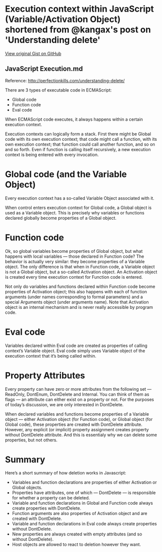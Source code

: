 # Execution context within JavaScript (Variable/Activation Object) shortened from @kangax's post on 'Understanding delete'

[View original Gist on GitHub](https://gist.github.com/Integralist/1525419)

## JavaScript Execution.md

Reference: 
http://perfectionkills.com/understanding-delete/

There are 3 types of executable code in ECMAScript: 

* Global code
* Function code
* Eval code

When ECMAScript code executes, it always happens within a certain execution context.

Execution contexts can logically form a stack. First there might be Global code with its own execution context; that code might call a function, with its own execution context; that function could call another function, and so on and so forth. Even if function is calling itself recursively, a new execution context is being entered with every invocation.

Global code (and the Variable Object)
=====================================

Every execution context has a so-called Variable Object associated with it.

When control enters execution context for Global code, a Global object is used as a Variable object. This is precisely why variables or functions declared globally become properties of a Global object.

Function code
=============

Ok, so global variables become properties of Global object, but what happens with local variables — those declared in Function code? The behavior is actually very similar: they become properties of a Variable object. The only difference is that when in Function code, a Variable object is not a Global object, but a so-called Activation object. An Activation object is created every time execution context for Function code is entered.

Not only do variables and functions declared within Function code become properties of Activation object; this also happens with each of function arguments (under names corresponding to formal parameters) and a special Arguments object (under arguments name). Note that Activation object is an internal mechanism and is never really accessible by program code.

Eval code
=========

Variables declared within Eval code are created as properties of calling context’s Variable object. Eval code simply uses Variable object of the execution context that it’s being called within.

Property Attributes
===================

Every property can have zero or more attributes from the following set — ReadOnly, DontEnum, DontDelete and Internal. You can think of them as flags — an attribute can either exist on a property or not. For the purposes of today’s discussion, we are only interested in DontDelete.

When declared variables and functions become properties of a Variable object — either Activation object (for Function code), or Global object (for Global code), these properties are created with DontDelete attribute. However, any explicit (or implicit) property assignment creates property without DontDelete attribute. And this is essentialy why we can delete some properties, but not others.

Summary
=======

Here’s a short summary of how deletion works in Javascript:

* Variables and function declarations are properties of either Activation or Global objects.
* Properties have attributes, one of which — DontDelete — is responsible for whether a property can be deleted.
* Variable and function declarations in Global and Function code always create properties with DontDelete.
* Function arguments are also properties of Activation object and are created with DontDelete.
* Variable and function declarations in Eval code always create properties without DontDelete.
* New properties are always created with empty attributes (and so without DontDelete).
* Host objects are allowed to react to deletion however they want.

